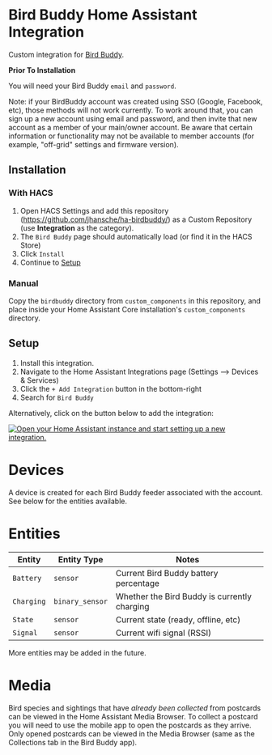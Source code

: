 # Bird Buddy Home Assistant Integration

Custom integration for [Bird Buddy](https://mybirdbuddy.com/).

**Prior To Installation**

You will need your Bird Buddy `email` and `password`.

Note: if your BirdBuddy account was created using SSO (Google, Facebook, etc), those methods will
not work currently. To work around that, you can sign up a new account using email and password,
and then invite that new account as a member of your main/owner account. Be aware that certain
information or functionality may not be available to member accounts (for example, "off-grid"
settings and firmware version).

## Installation

### With HACS

1. Open HACS Settings and add this repository (https://github.com/jhansche/ha-birdbuddy/)
   as a Custom Repository (use **Integration** as the category).
2. The `Bird Buddy` page should automatically load (or find it in the HACS Store)
3. Click `Install`
4. Continue to [Setup](README.md#Setup)

### Manual

Copy the `birdbuddy` directory from `custom_components` in this repository,
and place inside your Home Assistant Core installation's `custom_components` directory.

## Setup

1. Install this integration.
2. Navigate to the Home Assistant Integrations page (Settings --> Devices & Services)
3. Click the `+ Add Integration` button in the bottom-right
4. Search for `Bird Buddy`

Alternatively, click on the button below to add the integration:

[![Open your Home Assistant instance and start setting up a new integration.](https://my.home-assistant.io/badges/config_flow_start.svg)](https://my.home-assistant.io/redirect/config_flow_start/?domain=birdbuddy)

# Devices

A device is created for each Bird Buddy feeder associated with the account. See below for the entities available.

# Entities

| Entity     | Entity Type     | Notes                                        |
|------------|-----------------|----------------------------------------------|
| `Battery`  | `sensor`        | Current Bird Buddy battery percentage        |
| `Charging` | `binary_sensor` | Whether the Bird Buddy is currently charging |
| `State`    | `sensor`        | Current state (ready, offline, etc)          |
| `Signal`   | `sensor`        | Current wifi signal (RSSI)                   |

More entities may be added in the future.

# Media

Bird species and sightings that have _already been collected_ from postcards can be viewed in the
Home Assistant Media Browser. To collect a postcard you will need to use the mobile app to open the
postcards as they arrive. Only opened postcards can be viewed in the Media Browser (same as the
Collections tab in the Bird Buddy app).

<!-- # Services -->
<!-- # Events -->
